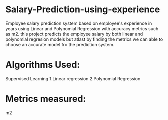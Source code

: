 # Salary-Prediction-using-experience
Employee salary prediction system based on employee's experience in years using Linear and Polynomial Regression with accuracy metrics such as m2.
this project predicts the employee salary by both linear and polynomial regresion models but atlast by finding the metrics we can able to choose an accurate model fro the prediction system.
# Algorithms Used:
  Supervised Learning
    1.Linear regression
    2.Polynomial Regression 
# Metrics measured:
  m2


